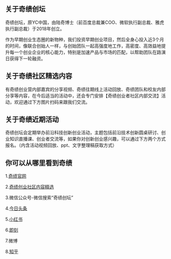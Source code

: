 ## 关于奇绩创坛
奇绩创坛，原YC中国，由陆奇博士（前百度总裁兼COO、微软执行副总裁、雅虎执行副总裁）于2018年创立。

作为早期创业生态圈的新物种，我们投资早期创业项目，然后全身心投入近3个月的时间，像联合创始人一样，与创始团队一起高强度地工作，高密度、高效益地提升每一个创业企业的核心能力，特别是加速产品与市场的匹配，以帮助团队在路演日获得下一轮融资。

## 关于奇绩社区精选内容
有奇绩创业营内部嘉宾的分享视频、奇绩往期线上活动回放、奇绩团队和校友内部分享等内容，在今后适当的活动中，还会专门安排【奇绩创业者社区内部交流】活动，欢迎通过下方图片扫码来跟我们交流。

## 关于奇绩近期活动
奇绩创坛会定期举办前沿科技创新创业活动，主题包括前沿技术创新圆桌研讨、创业知识直播课、创业者交流等，如果你对创新创业感兴趣，可以通过下方两个方式报名。（内含活动视频回放、ppt、文字整理稿获取方式）

## 你可以从哪里看到奇绩
1.[奇绩官网](https://www.miracleplus.com/)

2.[奇绩创业社区内容精选](https://apply.miracleplus.com/high_quality_content?s=PRteam&source_customized=GitHub)

3.微信公众号-微信搜索“奇绩创坛”

4.[今日头条](https://profile.zjurl.cn/rogue/ugc/profile/?version_code=900&version_name=90000&user_id=106200897220&media_id=1616551745267719&request_source=1&active_tab=dongtai&device_id=65&app_name=news_article&share_token=0042b454-bb8f-45e1-b3c8-d58f9fb77e53&tt_from=copy_link&utm_source=copy_link&utm_medium=toutiao_android&utm_campaign=client_share)

5.[小红书](https://www.xiaohongshu.com/user/profile/624560f5000000001000ffab?xhsshare=CopyLink&appuid=5b1b4a7411be102b86afc268&apptime=1666112867)

6.[即刻](https://okjk.co/ebfWqC)

7.微博

8.[知乎](https://www.zhihu.com/people/yczhong-guo)
